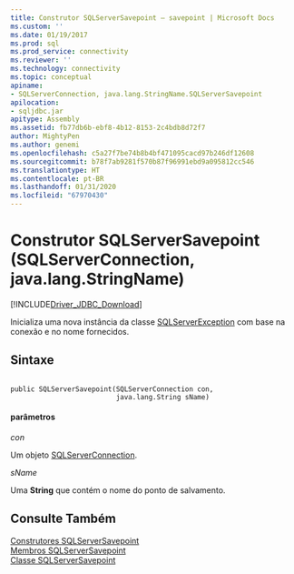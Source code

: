 ```yaml
---
title: Construtor SQLServerSavepoint – savepoint | Microsoft Docs
ms.custom: ''
ms.date: 01/19/2017
ms.prod: sql
ms.prod_service: connectivity
ms.reviewer: ''
ms.technology: connectivity
ms.topic: conceptual
apiname:
- SQLServerConnection, java.lang.StringName.SQLServerSavepoint
apilocation:
- sqljdbc.jar
apitype: Assembly
ms.assetid: fb77db6b-ebf8-4b12-8153-2c4bdb8d72f7
author: MightyPen
ms.author: genemi
ms.openlocfilehash: c5a27f7be74b8b4bf471095cacd97b246df12608
ms.sourcegitcommit: b78f7ab9281f570b87f96991ebd9a095812cc546
ms.translationtype: HT
ms.contentlocale: pt-BR
ms.lasthandoff: 01/31/2020
ms.locfileid: "67970430"
---
```

# <a name="sqlserversavepoint-constructor-sqlserverconnection-javalangstringname"></a>Construtor SQLServerSavepoint (SQLServerConnection, java.lang.StringName)
[!INCLUDE[Driver_JDBC_Download](../../../includes/driver_jdbc_download.md)]

  Inicializa uma nova instância da classe [SQLServerException](../../../connect/jdbc/reference/sqlserverexception-class.md) com base na conexão e no nome fornecidos.  
  
## <a name="syntax"></a>Sintaxe  
  
```  
  
public SQLServerSavepoint(SQLServerConnection con,  
                          java.lang.String sName)  
```  
  
#### <a name="parameters"></a>parâmetros  
 *con*  
  
 Um objeto [SQLServerConnection](../../../connect/jdbc/reference/sqlserverconnection-class.md).  
  
 *sName*  
  
 Uma **String** que contém o nome do ponto de salvamento.  
  
## <a name="see-also"></a>Consulte Também  
 [Construtores SQLServerSavepoint](../../../connect/jdbc/reference/sqlserversavepoint-constructors.md)   
 [Membros SQLServerSavepoint](../../../connect/jdbc/reference/sqlserversavepoint-members.md)   
 [Classe SQLServerSavepoint](../../../connect/jdbc/reference/sqlserversavepoint-class.md)  
  
  
